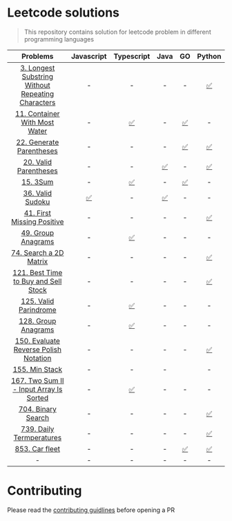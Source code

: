 # Leetcode solutions

> This repository contains solution for leetcode problem in different programming languages

|                                                            **Problems**                                                            |                                     **Javascript**                                     |                                               **Typescript**                                               |                                            **Java**                                             |                                               **GO**                                                |                                                         **Python**                                                          |
| :--------------------------------------------------------------------------------------------------------------------------------: | :------------------------------------------------------------------------------------: | :--------------------------------------------------------------------------------------------------------: | :---------------------------------------------------------------------------------------------: | :-------------------------------------------------------------------------------------------------: | :-------------------------------------------------------------------------------------------------------------------------: |
| [3. Longest Substring Without Repeating Characters](https://leetcode.com/problems/longest-substring-without-repeating-characters/) |                                           -                                            |                                                     -                                                      |                                                -                                                |                                                  -                                                  | [✅](https://github.com/bytesbanana/leetcode/blob/main/3.longest-substring-without-repeating-characters/python/solution.py) |
|                     [11. Container With Most Water](https://leetcode.com/problems/container-with-most-water/)                      |                                           -                                            |               [✅](https://github.com/bytesbanana/leetcode/blob/main/15.3sum/ts/solution.ts)               |                                                -                                                | [✅](https://github.com/bytesbanana/leetcode/blob/main/11.container-with-most-water/go/solution.go) |                                                              -                                                              |
|                          [22. Generate Parentheses](https://leetcode.com/problems/generate-parentheses/)                           |                                           -                                            |                                                     -                                                      |                                                -                                                |   [✅](https://github.com/bytesbanana/leetcode/blob/main/22.generate-parentheses/go/solution.go)    |             [✅](https://github.com/bytesbanana/leetcode/blob/main/22.generate-parentheses/python/solution.py)              |
|                             [20. Valid Parentheses](https://leetcode.com/problems/valid-parentheses/)                              |                                           -                                            |                                                     -                                                      | [✅](https://github.com/bytesbanana/leetcode/blob/main/20.valid-parentheses/java/Solution.java) |                                                  -                                                  |               [✅](https://github.com/bytesbanana/leetcode/blob/main/20.valid-parentheses/python/solution.py)               |
|                                           [15. 3Sum](https://leetcode.com/problems/3sum)                                           |                                           -                                            |               [✅](https://github.com/bytesbanana/leetcode/blob/main/15.3sum/ts/solution.ts)               |                                                -                                                |           [✅](https://github.com/bytesbanana/leetcode/blob/main/15.3sum/go/solution.go)            |                                                              -                                                              |
|                                  [36. Valid Sudoku](https://leetcode.com/problems/valid-sudoku/)                                   | [✅](https://github.com/bytesbanana/leetcode/blob/main/36.valid-sudoku/js/solution.js) |                                                     -                                                      |   [✅](https://github.com/bytesbanana/leetcode/blob/main/36.valid-sudoku/java/Solution.java)    |                                                  -                                                  |                                                              -                                                              |
|                        [41. First Missing Positive](https://leetcode.com/problems/first-missing-positive/)                         |                                           -                                            |                                                     -                                                      |                                                -                                                |                                                  -                                                  |            [✅](https://github.com/bytesbanana/leetcode/blob/main/41.first-missing-positive/python/solution.py)             |
|                                [49. Group Anagrams](https://leetcode.com/problems/group-anagrams/)                                 |                                           -                                            |          [✅](https://github.com/bytesbanana/leetcode/blob/main/49.group-anagrams/ts/solution.ts)          |                                                -                                                |                                                  -                                                  |                                                              -                                                              |
|                            [74. Search a 2D Matrix](https://leetcode.com/problems/search-a-2d-matrix/)                             |                                           -                                            |                                                     -                                                      |                                                -                                                |                                                  -                                                  |              [✅](https://github.com/bytesbanana/leetcode/blob/main/74.search-a-2d-matrix/python/solution.py)               |
|               [121. Best Time to Buy and Sell Stock](https://leetcode.com/problems/best-time-to-buy-and-sell-stock/)               |                                           -                                            |                                                     -                                                      |                                                -                                                |                                                  -                                                  |       [✅](https://github.com/bytesbanana/leetcode/blob/main/121.best-time-to-buy-and-sell-stock/python/solution.py)        |
|                              [125. Valid Parindrome](https://leetcode.com/problems/valid-palindrome/)                              |                                           -                                            |        [✅](https://github.com/bytesbanana/leetcode/blob/main/125.valid-palindrome/ts/solution.ts)         |                                                -                                                |                                                  -                                                  |                                                              -                                                              |
|                         [128. Group Anagrams](https://leetcode.com/problems/longest-consecutive-sequence/)                         |                                           -                                            |  [✅](https://github.com/bytesbanana/leetcode/blob/main/128.longest-consecutive-sequence/ts/solution.ts)   |                                                -                                                |                                                  -                                                  |                                                              -                                                              |
|              [150. Evaluate Reverse Polish Notation](https://leetcode.com/problems/evaluate-reverse-polish-notation/)              |                                           -                                            |                                                     -                                                      |                                                -                                                |                                                  -                                                  |       [✅](https://github.com/bytesbanana/leetcode/blob/main/150.evaluate-reverse-polish-notation/python/solution.py)       |
|                                     [155. Min Stack](https://leetcode.com/problems/min-stack/)                                     |                                           -                                            |                                                     -                                                      |                                                -                                                |                                                                                                     |                                                              -                                                              |
|             [167. Two Sum II - Input Array Is Sorted](https://leetcode.com/problems/two-sum-ii-input-array-is-sorted/)             |                                           -                                            | [✅](https://github.com/bytesbanana/leetcode/blob/main/167.two-sum-2-input-array-is-sorted/ts/solution.ts) |                                                -                                                |                                                  -                                                  |                                                              -                                                              |
|                                 [704. Binary Search](https://leetcode.com/problems/binary-search/)                                 |                                           -                                            |                                                     -                                                      |                                                -                                                |                                                  -                                                  |                [✅](https://github.com/bytesbanana/leetcode/blob/main/704.binary-search/python/solution.py)                 |
|                           [739. Daily Termperatures](https://leetcode.com/problems/daily-temperatures/)                            |                                           -                                            |                                                     -                                                      |                                                -                                                |                                                  -                                                  |              [✅](https://github.com/bytesbanana/leetcode/blob/main/739.daily-temperatures/python/solution.py)              |
|                                     [853. Car fleet](https://leetcode.com/problems/car-fleet/)                                     |                                           -                                            |                                                     -                                                      |                                                -                                                |        [✅](https://github.com/bytesbanana/leetcode/blob/main/853.car-fleet/go/solution.go)         |                  [✅](https://github.com/bytesbanana/leetcode/blob/main/853.car-fleet/python/solution.py)                   |
|                                                                 -                                                                  |                                           -                                            |                                                     -                                                      |                                                -                                                |                                                  -                                                  |                                                              -                                                              |

# Contributing

Please read the [contributing guidlines](https://github.com/bytesbanana/leetcode/blob/main/CONTRIBUTING.md) before opening a PR
